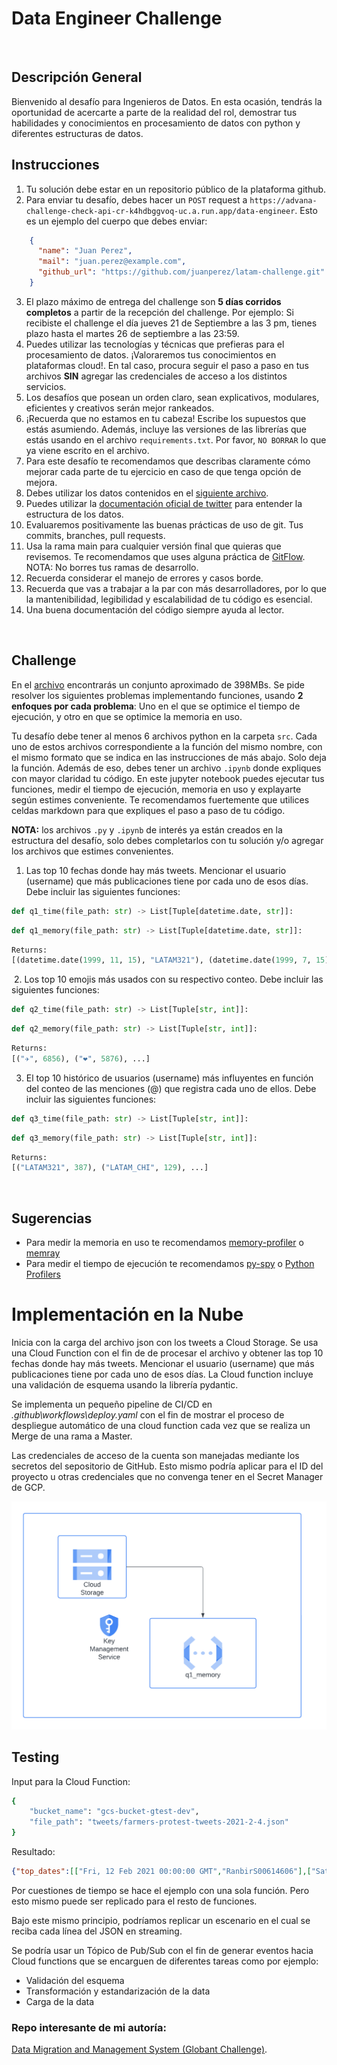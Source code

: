 # Data Engineer Challenge
​
## Descripción General
Bienvenido al desafío para Ingenieros de Datos. En esta ocasión, tendrás la oportunidad de acercarte a parte de la realidad del rol, demostrar tus habilidades y conocimientos en procesamiento de datos con python y diferentes estructuras de datos.
​
## Instrucciones
1. Tu solución debe estar en un repositorio público de la plataforma github. 
2. Para enviar tu desafío, debes hacer un `POST` request a `https://advana-challenge-check-api-cr-k4hdbggvoq-uc.a.run.app/data-engineer`. Esto es un ejemplo del cuerpo que debes enviar:
```json
    {
      "name": "Juan Perez",
      "mail": "juan.perez@example.com",
      "github_url": "https://github.com/juanperez/latam-challenge.git"
    }
```

3. El plazo máximo de entrega del challenge son **5 días corridos completos** a partir de la recepción del challenge. Por ejemplo: Si recibiste el challenge el día jueves 21 de Septiembre a las 3 pm, tienes plazo hasta el martes 26 de septiembre a las 23:59.
3. Puedes utilizar las tecnologías y técnicas que prefieras para el procesamiento de datos. ¡Valoraremos tus conocimientos en plataformas cloud!. En tal caso, procura seguir el paso a paso en tus archivos **SIN** agregar las credenciales de acceso a los distintos servicios.
4. Los desafíos que posean un orden claro, sean explicativos, modulares, eficientes y creativos serán mejor rankeados. 
5. ¡Recuerda que no estamos en tu cabeza! Escribe los supuestos que estás asumiendo. Además, incluye las versiones de las librerías que estás usando en el archivo `requirements.txt`. Por favor, `NO BORRAR` lo que ya viene escrito en el archivo.
6. Para este desafío te recomendamos que describas claramente cómo mejorar cada parte de tu ejercicio en caso de que tenga opción de mejora.
7. Debes utilizar los datos contenidos en el [siguiente archivo](https://drive.google.com/file/d/1ig2ngoXFTxP5Pa8muXo02mDTFexZzsis/view?usp=sharing).
8. Puedes utilizar la [documentación oficial de twitter](https://developer.twitter.com/en/docs/twitter-api/v1/data-dictionary/overview/tweet-object) para entender la estructura de los datos.
9. Evaluaremos positivamente las buenas prácticas de uso de git. Tus commits, branches, pull requests. 
10. Usa la rama main para cualquier versión final que quieras que revisemos. Te recomendamos que uses alguna práctica de [GitFlow](https://www.atlassian.com/git/tutorials/comparing-workflows/gitflow-workflow). NOTA: No borres tus ramas de desarrollo.
10. Recuerda considerar el manejo de errores y casos borde.
11. Recuerda que vas a trabajar a la par con más desarrolladores, por lo que la mantenibilidad, legibilidad y escalabilidad de tu código es esencial.
12. Una buena documentación del código siempre ayuda al lector.

​
## Challenge
En el [archivo](https://drive.google.com/file/d/1ig2ngoXFTxP5Pa8muXo02mDTFexZzsis/view?usp=sharing) encontrarás un conjunto aproximado de 398MBs. Se pide resolver los siguientes problemas implementando funciones, usando **2 enfoques por cada problema**: Uno en el que se optimice el tiempo de ejecución, y otro en que se optimice la memoria en uso.

Tu desafío debe tener al menos 6 archivos python en la carpeta `src`. Cada uno de estos archivos correspondiente a la función del mismo nombre, con el mismo formato que se indica en las instrucciones de más abajo. Solo deja la función. Además de eso, debes tener un archivo `.ipynb` donde expliques con mayor claridad tu código. En este jupyter notebook puedes ejecutar tus funciones, medir el tiempo de ejecución, memoria en uso y explayarte según estimes conveniente. Te recomendamos fuertemente que utilices celdas markdown para que expliques el paso a paso de tu código.

**NOTA:** los archivos `.py` y `.ipynb` de interés ya están creados en la estructura del desafío, solo debes completarlos con tu solución y/o agregar los archivos que estimes convenientes.
​
1. Las top 10 fechas donde hay más tweets. Mencionar el usuario (username) que más publicaciones tiene por cada uno de esos días. Debe incluir las siguientes funciones:
```python
def q1_time(file_path: str) -> List[Tuple[datetime.date, str]]:
```
```python
def q1_memory(file_path: str) -> List[Tuple[datetime.date, str]]:
```
```python
Returns: 
[(datetime.date(1999, 11, 15), "LATAM321"), (datetime.date(1999, 7, 15), "LATAM_CHI"), ...]
```
​
2. Los top 10 emojis más usados con su respectivo conteo. Debe incluir las siguientes funciones:
```python
def q2_time(file_path: str) -> List[Tuple[str, int]]:
```
```python
def q2_memory(file_path: str) -> List[Tuple[str, int]]:
```
```python
Returns: 
[("✈️", 6856), ("❤️", 5876), ...]
```
3. El top 10 histórico de usuarios (username) más influyentes en función del conteo de las menciones (@) que registra cada uno de ellos. Debe incluir las siguientes funciones:
```python
def q3_time(file_path: str) -> List[Tuple[str, int]]:
```
```python
def q3_memory(file_path: str) -> List[Tuple[str, int]]:
```
```python
Returns: 
[("LATAM321", 387), ("LATAM_CHI", 129), ...]
```
​
## Sugerencias
* Para medir la memoria en uso te recomendamos [memory-profiler](https://pypi.org/project/memory-profiler/) o [memray](https://github.com/bloomberg/memray)
* Para medir el tiempo de ejecución te recomendamos [py-spy](https://github.com/benfred/py-spy) o [Python Profilers](https://docs.python.org/3/library/profile.html)




# Implementación en la Nube

Inicia con la carga del archivo json con los tweets a Cloud Storage. Se usa una Cloud Function con el fin de de procesar el archivo y obtener las top 10 fechas donde hay más tweets. Mencionar el usuario (username) que más publicaciones tiene por cada uno de esos días. La Cloud function incluye una validación de esquema usando la librería pydantic.

Se implementa un pequeño pipeline de CI/CD en *.github\workflows\deploy.yaml* con el fin de mostrar el proceso de despliegue automático de una cloud function cada vez que se realiza un Merge de una rama a Master.

Las credenciales de acceso de la cuenta son manejadas mediante los secretos del sepositorio de GitHub. Esto mismo podría aplicar para el ID del proyecto u otras credenciales que no convenga tener en el Secret Manager de GCP.


![ProjectArch](docs\LATAMChallenge.png)

## Testing

Input para la Cloud Function:
```Bash
{
    "bucket_name": "gcs-bucket-gtest-dev",
    "file_path": "tweets/farmers-protest-tweets-2021-2-4.json"
}
```

Resultado:
```json
{"top_dates":[["Fri, 12 Feb 2021 00:00:00 GMT","RanbirS00614606"],["Sat, 13 Feb 2021 00:00:00 GMT","MaanDee08215437"],["Wed, 17 Feb 2021 00:00:00 GMT","RaaJVinderkaur"],["Tue, 16 Feb 2021 00:00:00 GMT","jot__b"],["Sun, 14 Feb 2021 00:00:00 GMT","rebelpacifist"],["Thu, 18 Feb 2021 00:00:00 GMT","neetuanjle_nitu"],["Mon, 15 Feb 2021 00:00:00 GMT","jot__b"],["Sat, 20 Feb 2021 00:00:00 GMT","MangalJ23056160"],["Tue, 23 Feb 2021 00:00:00 GMT","Surrypuria"],["Fri, 19 Feb 2021 00:00:00 GMT","Preetm91"]]}
```	


Por cuestiones de tiempo se hace el ejemplo con una sola función. 
Pero esto mismo puede ser replicado para el resto de funciones. 

Bajo este mismo principio, podríamos replicar un escenario en el cual se reciba cada línea del JSON en streaming. 

Se podría usar un Tópico de Pub/Sub con el fin de generar eventos hacia Cloud functions que se encarguen de 
diferentes tareas como por ejemplo:
* Validación del esquema
* Transformación y estandarización de la data
* Carga de la data



### Repo interesante de mi autoría:

[Data Migration and Management System (Globant Challenge)](https://github.com/juand-gv/ETLwithGCP).